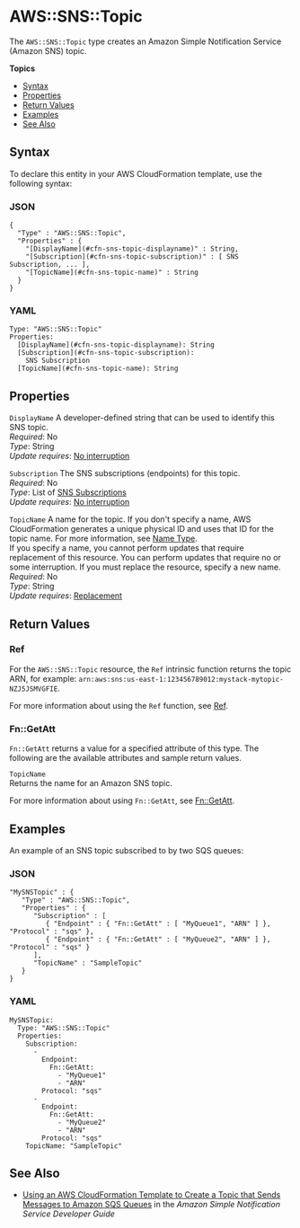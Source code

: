 # AWS::SNS::Topic<a name="aws-properties-sns-topic"></a>

The `AWS::SNS::Topic` type creates an Amazon Simple Notification Service \(Amazon SNS\) topic\.

**Topics**
+ [Syntax](#aws-resource-sns-topic-syntax)
+ [Properties](#w3ab2c21c10e1128b9)
+ [Return Values](#w3ab2c21c10e1128c11)
+ [Examples](#w3ab2c21c10e1128c13)
+ [See Also](#w3ab2c21c10e1128c15)

## Syntax<a name="aws-resource-sns-topic-syntax"></a>

To declare this entity in your AWS CloudFormation template, use the following syntax:

### JSON<a name="aws-resource-sns-topic-syntax.json"></a>

```
{
  "Type" : "AWS::SNS::Topic",
  "Properties" : {
    "[DisplayName](#cfn-sns-topic-displayname)" : String,
    "[Subscription](#cfn-sns-topic-subscription)" : [ SNS Subscription, ... ],
    "[TopicName](#cfn-sns-topic-name)" : String
  }
}
```

### YAML<a name="aws-resource-sns-topic-syntax.yaml"></a>

```
Type: "AWS::SNS::Topic"
Properties: 
  [DisplayName](#cfn-sns-topic-displayname): String
  [Subscription](#cfn-sns-topic-subscription):
    SNS Subscription
  [TopicName](#cfn-sns-topic-name): String
```

## Properties<a name="w3ab2c21c10e1128b9"></a>

`DisplayName`  <a name="cfn-sns-topic-displayname"></a>
A developer\-defined string that can be used to identify this SNS topic\.  
*Required*: No  
*Type*: String  
*Update requires*: [No interruption](using-cfn-updating-stacks-update-behaviors.md#update-no-interrupt)

`Subscription`  <a name="cfn-sns-topic-subscription"></a>
The SNS subscriptions \(endpoints\) for this topic\.  
*Required*: No  
*Type*: List of [SNS Subscriptions](aws-properties-sns-subscription.md)  
*Update requires*: [No interruption](using-cfn-updating-stacks-update-behaviors.md#update-no-interrupt)

`TopicName`  <a name="cfn-sns-topic-name"></a>
A name for the topic\. If you don't specify a name, AWS CloudFormation generates a unique physical ID and uses that ID for the topic name\. For more information, see [Name Type](aws-properties-name.md)\.  
If you specify a name, you cannot perform updates that require replacement of this resource\. You can perform updates that require no or some interruption\. If you must replace the resource, specify a new name\.
*Required*: No  
*Type*: String  
*Update requires*: [Replacement](using-cfn-updating-stacks-update-behaviors.md#update-replacement)

## Return Values<a name="w3ab2c21c10e1128c11"></a>

### Ref<a name="w3ab2c21c10e1128c11b2"></a>

For the `AWS::SNS::Topic` resource, the `Ref` intrinsic function returns the topic ARN, for example: `arn:aws:sns:us-east-1:123456789012:mystack-mytopic-NZJ5JSMVGFIE`\.

For more information about using the `Ref` function, see [Ref](intrinsic-function-reference-ref.md)\.

### Fn::GetAtt<a name="w3ab2c21c10e1128c11b4"></a>

`Fn::GetAtt` returns a value for a specified attribute of this type\. The following are the available attributes and sample return values\.

`TopicName`  
Returns the name for an Amazon SNS topic\.

For more information about using `Fn::GetAtt`, see [Fn::GetAtt](intrinsic-function-reference-getatt.md)\.

## Examples<a name="w3ab2c21c10e1128c13"></a>

An example of an SNS topic subscribed to by two SQS queues:

### JSON<a name="aws-resource-sns-topic-example.json"></a>

```
"MySNSTopic" : {
   "Type" : "AWS::SNS::Topic",
   "Properties" : {
      "Subscription" : [
         { "Endpoint" : { "Fn::GetAtt" : [ "MyQueue1", "ARN" ] }, "Protocol" : "sqs" },
         { "Endpoint" : { "Fn::GetAtt" : [ "MyQueue2", "ARN" ] }, "Protocol" : "sqs" }
      ],
      "TopicName" : "SampleTopic"
   }
}
```

### YAML<a name="aws-resource-sns-topic-example.yaml"></a>

```
MySNSTopic: 
  Type: "AWS::SNS::Topic"
  Properties: 
    Subscription: 
      - 
        Endpoint: 
          Fn::GetAtt: 
            - "MyQueue1"
            - "ARN"
        Protocol: "sqs"
      - 
        Endpoint: 
          Fn::GetAtt: 
            - "MyQueue2"
            - "ARN"
        Protocol: "sqs"
    TopicName: "SampleTopic"
```

## See Also<a name="w3ab2c21c10e1128c15"></a>
+ [Using an AWS CloudFormation Template to Create a Topic that Sends Messages to Amazon SQS Queues](http://docs.aws.amazon.com/sns/latest/dg/SendMessageToSQS.cloudformation.html) in the *Amazon Simple Notification Service Developer Guide*